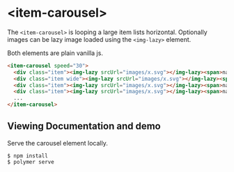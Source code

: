 # \<item-carousel\>

The `<item-carousel>` is looping a large item lists horizontal. Optionally
images can be lazy image loaded using the `<img-lazy>` element.

Both elements are plain vanilla js.

```html
<item-carousel speed="30">
  <div class="item"><img-lazy srcUrl="images/x.svg"></img-lazy><span>name x</span></div>
  <div class="item wide"><img-lazy srcUrl="images/x.svg"></img-lazy><span>name x</span></div>
  <div class="item"><img-lazy srcUrl="images/x.svg"></img-lazy><span>name x</span></div>
  <div class="item"><img-lazy srcUrl="images/x.svg"></img-lazy><span>name x</span></div>
  ...
</item-carousel>
```

## Viewing Documentation and demo

Serve the carousel element locally.

```
$ npm install
$ polymer serve
```
